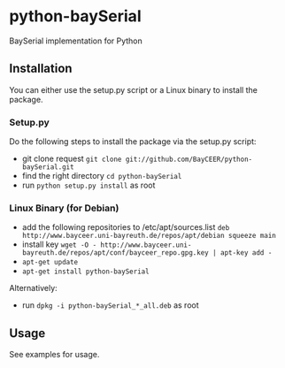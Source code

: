 # python-baySerial
BaySerial implementation for Python

## Installation
You can either use the setup.py script or a Linux binary to install the package.

### Setup.py
Do the following steps to install the package via the setup.py script:
- git clone request ```git clone git://github.com/BayCEER/python-baySerial.git```
- find the right directory ```cd python-baySerial```
- run ```python setup.py install``` as root

### Linux Binary (for Debian)
- add the following repositories to /etc/apt/sources.list ```deb http://www.bayceer.uni-bayreuth.de/repos/apt/debian squeeze main```
- install key ```wget -O - http://www.bayceer.uni-bayreuth.de/repos/apt/conf/bayceer_repo.gpg.key | apt-key add -```
- ```apt-get update```
- ```apt-get install python-baySerial```

Alternatively:
- run ```dpkg -i python-baySerial_*_all.deb``` as root

## Usage
See examples for usage.
